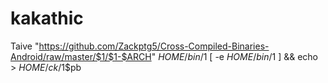 # kakathic
Taive "https://github.com/Zackptg5/Cross-Compiled-Binaries-Android/raw/master/$1/$1-$ARCH" $HOME/bin/$1
[ -e $HOME/bin/$1 ] && echo > $HOME/ck/$1$pb

